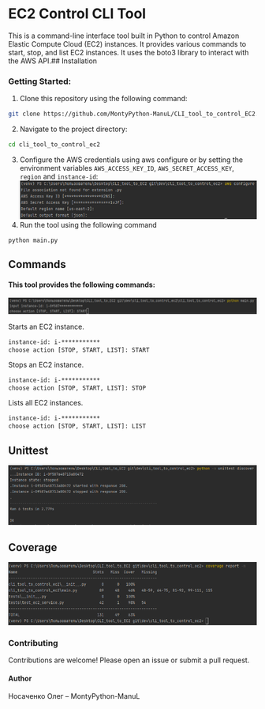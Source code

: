 # EC2 Control CLI Tool

This is a command-line interface tool built in Python to control Amazon Elastic Compute Cloud (EC2) instances. It provides various commands to start, stop, and list EC2 instances. It uses the boto3 library to interact with the AWS API.## Installation
### Getting Started:
1. Clone this repository using the following command:
```bash
git clone https://github.com/MontyPython-ManuL/CLI_tool_to_control_EC2.git
```

2. Navigate to the project directory:
```bash
cd cli_tool_to_control_ec2
```
3. Configure the AWS credentials using aws configure or by setting the environment variables `AWS_ACCESS_KEY_ID`, `AWS_SECRET_ACCESS_KEY`, `region` and `instance-id`:
![Иллюстрация к проекту](doc/img/image_2023-03-16_15-14-34.png)
4. Run the tool using the following command
```
python main.py
```
## Commands

#### This tool provides the following commands:
![Иллюстрация к проекту](doc/img/img.png)

Starts an EC2 instance.
```
instance-id: i-***********
choose action [STOP, START, LIST]: START
```

Stops an EC2 instance.
```
instance-id: i-***********
choose action [STOP, START, LIST]: STOP
```

Lists all EC2 instances.
```
instance-id: i-***********
choose action [STOP, START, LIST]: LIST
```
## Unittest

![](doc/img/img_1.png)

## Coverage
![](doc/img/img_2.png)

### Contributing
Contributions are welcome! Please open an issue or submit a pull request.

#### Author 

Носаченко Олег – MontyPython-ManuL